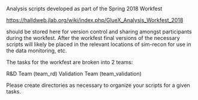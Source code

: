 Analysis scripts developed as part of the Spring 2018 Workfest 

https://halldweb.jlab.org/wiki/index.php/GlueX_Analysis_Workfest_2018 

should be stored here for version control and sharing amongst participants during the workfest.  After the workfest final versions of the necessary scripts will likely be placed in the relevant locations of sim-recon for use in the data monitoring, etc.

The tasks for the workfest are broken into 2 teams:

R&D Team (team_rd)
Validation Team (team_validation)

Please create directories as necessary to organize your scripts for a given tasks.
